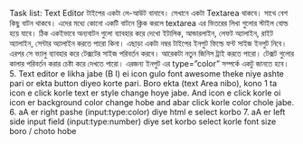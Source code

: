 Task list: 
Text Editor টাইপের একটা লে-আউট বানাবে। সেখানে একটা Textarea থাকবে। সাথে বেশ কিছু বাটন থাকবে। এদের মধ্যে কোনো একটি বাটনে ক্লিক করলে textarea এর ভিতরের লিখা গুলোর স্টাইল বোল্ড হয়ে যাবে। ঠিক একইভাবে অন্যবাটন গুলো ব্যাবহার করে দেখো ইটালিক, আন্ডারলাইন, লেফট অ্যালাইন, রাইট অ্যালাইন, সেন্টার অ্যালাইন করতে পারো কিনা। এছাড়া একটা নম্বর টাইপের ইনপুট ফিল্ডে ফন্ট সাইজ ইনপুট নিবে। এরপর সে ভ্যালু ব্যাবহার করে টেক্সটের সাইজ পরিবর্তন করবে। আরেকটা নতুন জিনিস ট্রাই করতে পারো। টেক্সট গুলোর কালার পরিবর্তন করার চেষ্টা করে দেখতে পারো। এরজন্য ইনপুট এর type=”color” সম্পর্কে একটু জানতে হবে। 
5. Text editor e likha jabe (B I) ei icon gulo font awesome theke niye ashte pari or ekta button diyeo korte pari. Boro ekta (text Area nibo), kono 1 ta icon e click korle text er style change hoye jabe. And icon e click korle oi icon er background color change hobe and abar click korle color chole jabe.
6. aA er right pashe (input:type:color) diye html e select korbo
7. aA er left side input field (input:type:number) diye set korbo select korle font size boro / choto hobe
